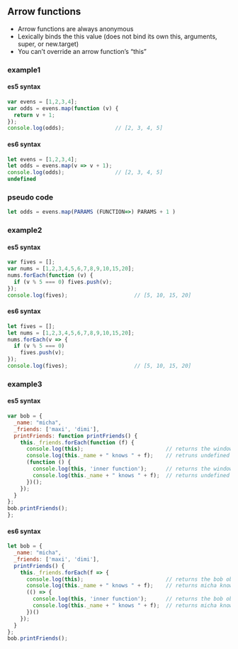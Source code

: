 ## Arrow functions
- Arrow functions are always anonymous
- Lexically binds the this value (does not bind its own this, arguments, super, or new.target)
- You can’t override an arrow function’s “this”

### example1
#### es5 syntax

```javascript
var evens = [1,2,3,4];
var odds = evens.map(function (v) {
  return v + 1;
});
console.log(odds);                // [2, 3, 4, 5]
```

#### es6 syntax

```javascript
let evens = [1,2,3,4];
let odds = evens.map(v => v + 1);
console.log(odds);                // [2, 3, 4, 5]
undefined
```

### pseudo code

```javascript
let odds = evens.map(PARAMS (FUNCTION=>) PARAMS + 1 )
```

### example2
#### es5 syntax

```javascript
var fives = [];
var nums = [1,2,3,4,5,6,7,8,9,10,15,20];
nums.forEach(function (v) {
  if (v % 5 === 0) fives.push(v);
});
console.log(fives);                     // [5, 10, 15, 20]
```

#### es6 syntax

```javascript
let fives = [];
let nums = [1,2,3,4,5,6,7,8,9,10,15,20];
nums.forEach(v => {
  if (v % 5 === 0)
    fives.push(v);
});
console.log(fives);                     // [5, 10, 15, 20]
```

### example3
#### es5 syntax

```javascript
var bob = {
  _name: "micha",
  _friends: ['maxi', 'dimi'],
  printFriends: function printFriends() {
    this._friends.forEach(function (f) {
      console.log(this);                          // returns the window object
      console.log(this._name + " knows " + f);    // retruns undefined knows maxi
      (function () {
        console.log(this, 'inner function');      // returns the window object
        console.log(this._name + " knows " + f);  // returns undefined knows dimi
      })();
    });
  }
};
bob.printFriends();
};
```

#### es6 syntax
```javascript
let bob = {
  _name: "micha",
  _friends: ['maxi', 'dimi'],
  printFriends() {
    this._friends.forEach(f => {
      console.log(this);                          // returns the bob object
      console.log(this._name + " knows " + f);    // returns micha know maxi
      (() => {
        console.log(this, 'inner function');      // returns the bob object
        console.log(this._name + " knows " + f);  // returns micha know maxi
      })()
    });
  }
};
bob.printFriends();
```
